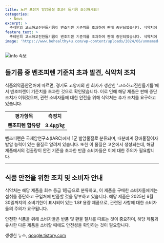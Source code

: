 ```yaml
---
title: 노란 포장지 발암물질 초과! 들기름 조심하세요!
categories:
  - News
excerpt: >
  뚜레반의 고소하고진한들기름이 벤조피렌 기준치를 초과하여 판매 중단되었습니다. 식약처에 따르면 해당 제품은 벤조피렌이 3.4㎍/㎏으로 기준치인 2.0㎍/㎏을 초과했습니다. 벤조피렌은 국제암연구소에서 1군 발암물질로 분류되는데, 내분비계 장애물질이자 발암 가능성이 있는 독성 물질입니다. 소비자들은 해당 제품을 섭취 중단하고 구입처에 반품하는 것이 권고되었습니다.
feature_text: >
  뚜레반의 고소하고진한들기름이 벤조피렌 기준치를 초과하여 판매 중단되었습니다. 식약처에 따르면 해당 제품은 벤조피렌이 3.4㎍/㎏으로 기준치인 2.0㎍/㎏을 초과했습니다. 벤조피렌은 국제암연구소에서 1군 발암물질로 분류되는데, 내분비계 장애물질이자 발암 가능성이 있는 독성 물질입니다. 소비자들은 해당 제품을 섭취 중단하고 구입처에 반품하는 것이 권고되었습니다.
image: 'https://www.behealthy4u.com/wp-content/uploads/2024/06/unnamed-file.png'
---
```


<p><img src="https://www.behealthy4u.com/wp-content/uploads/2024/06/unnamed-file.png" alt="info 속보" /></p>

<h2 data-ke-size="size26">들기름 중 벤조피렌 기준치 초과 발견, 식약처 조치</h2>

<p data-ke-size="size16">식품의약품안전처에 따르면, 경기도 고양시의 한 회사가 생산한 '고소하고진한들기름'에서 벤조피렌이 기준치를 초과한 것으로 확인됐습니다. 이로 인해 해당 제품은 판매 중단 조치가 이뤄졌으며, 관련 소비자들에 대한 안전을 위해 식약처는 추가 조치를 요구하고 있습니다.</p>

<table>
    <tr>
        <td style="text-align: center; height: 17px;"><b>평가항목</b></td>
        <td style="text-align: center; height: 17px;"><b>측정치</b></td>
    </tr>
    <tr>
        <td style="text-align: center; height: 17px;"><b>벤조피렌 함유량</b></td>
        <td style="text-align: center; height: 17px;"><b>3.4㎍/㎏</b></td>
    </tr>
</table>

<p data-ke-size="size16">벤조피렌은 국제암연구소(IARC)에서 1군 발암물질로 분류되며, 내분비계 장애물질이자 발암 능력이 있는 물질로 알려져 있습니다. 또한 이 물질은 고온에서 생성되는데, 해당 제품에서의 검출량이 안전 기준을 초과한 만큼 소비자들은 이에 대한 주의가 필요합니다. </p>

<hr>

<h2 data-ke-size="size26">식품 안전을 위한 조치 및 소비자 안내</h2>

<p data-ke-size="size16">식약처는 해당 제품을 회수 등급 1등급으로 분류하고, 이 제품을 구매한 소비자들에게는 섭취를 중단하고 구입처에 반품할 것을 당부하고 있습니다. 해당 제품은 2025년 6월 30일까지의 소비기한이 표시되어 있는 1.8ℓ 용량 제품으로, 관련된 사항에 대한 소비자들의 주의가 요구됩니다.</p>

<p data-ke-size="size16">안전한 식품을 위해 소비자들은 반품 및 환불 절차를 따르는 것이 중요하며, 해당 제품과 유사한 다른 제품을 소비할 때에도 안전성을 확인하는 것이 필요합니다.</p>
생생한 뉴스, <a href="https://qoogle.tistory.com" rel="dofollow">qoogle.tistory.com</a>


